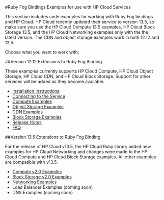 #Ruby Fog Bindings Examples for use with HP Cloud Services

This section includes code examples for working with Ruby Fog bindings and HP Cloud. HP Cloud recently updated their service to version 13.5, so make sure you use the HP Cloud Compute 13.5 examples, HP Cloud Block Storage 13.5, and the HP Cloud Networking examples only with the the latest version. The CDN and object storage examples work in both 12.12 and 13.5.

Choose what you want to work with:

##Version 12.12 Extensions to Ruby Fog Binding

These examples currently supports HP Cloud Compute, HP Cloud Object Storage, HP Cloud CDN, and HP Cloud Block Storage. Support for other services will be added as they become available.

* [Installation Instructions](/bindings/fog/install)
* [Connecting to the Service](/bindings/fog/connect)
* [Compute Examples](/bindings/fog/compute)
* [Object Storage Examples](/bindings/fog/object-storage)
* [CDN Examples](/bindings/fog/cdn)
* [Block Storage Examples](/bindings/fog/block-storage)
* [Release Notes](/bindings/fog/release-notes)
* [FAQ](/faq#RubyFogBindings)

##Version 13.5 Extensions to Ruby Fog Binding

For the release of HP Cloud v13.5, the HP Cloud Ruby library added new examples for HP Cloud Networking and changes were made to the HP Cloud Compute and HP Cloud Block Storage examples. All other examples are compatible with v13.5.

* [Compute v2.0 Examples](/v13/bindings/fog/compute)
* [Block Storage v2.0 Examples](/v13/bindings/fog/block-storage)
* [Networking Examples](/v13/bindings/fog/networking)
* Load Balancer Examples (coming soon)
* DNS Examples (coming soon)
